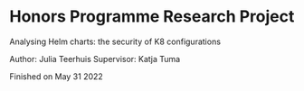 # Honors Programme Research Project
Analysing Helm charts: the security of K8 configurations

Author: Julia Teerhuis
Supervisor: Katja Tuma


Finished on May 31 2022
